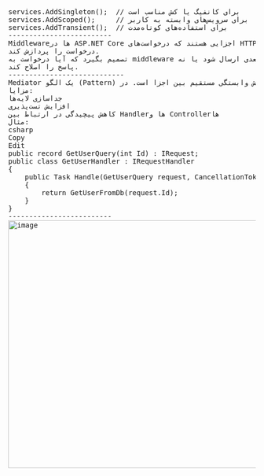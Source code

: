 <pre>
services.AddSingleton<IMyService, MyService>();  // برای کانفیگ یا کش مناسب است
services.AddScoped<IMyService, MyService>();     // برای سرویس‌های وابسته به کاربر
services.AddTransient<IMyService, MyService>();  // برای استفاده‌های کوتاه‌مدت
-------------------------
Middlewareها در ASP.NET Core اجزایی هستند که درخواست‌های HTTP را در pipeline دریافت، پردازش و به مرحله بعدی ارسال می‌کنند. هر middleware می‌تواند:
درخواست را پردازش کند.
تصمیم بگیرد که آیا درخواست به middleware بعدی ارسال شود یا نه.
پاسخ را اصلاح کند.
----------------------------
Mediator یک الگو (Pattern) برای کاهش وابستگی مستقیم بین اجزا است. در ASP.NET Core، کتابخانه‌ای مانند MediatR برای پیاده‌سازی آن استفاده می‌شود.
مزایا:
جداسازی لایه‌ها
افزایش تست‌پذیری
کاهش پیچیدگی در ارتباط بین Handlerها و Controllerها
مثال:
csharp
Copy
Edit
public record GetUserQuery(int Id) : IRequest<User>;
public class GetUserHandler : IRequestHandler<GetUserQuery, User>
{
    public Task<User> Handle(GetUserQuery request, CancellationToken cancellationToken)
    {
        return GetUserFromDb(request.Id);
    }
}
-------------------------
<img width="785" height="504" alt="image" src="https://github.com/user-attachments/assets/aaba2bcd-dd0e-4289-840c-a2b2c9b9ab15" />

    </pre>
